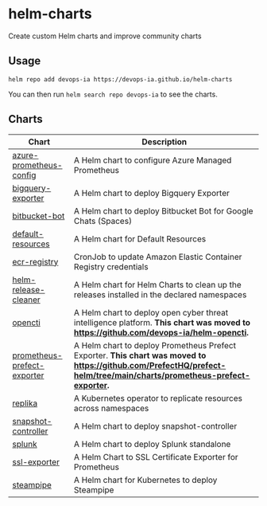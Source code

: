 # helm-charts

Create custom Helm charts and improve community charts

## Usage

```console
helm repo add devops-ia https://devops-ia.github.io/helm-charts
```

You can then run `helm search repo devops-ia` to see the charts.

## Charts

| Chart | Description |
|-------|-------------|
| [azure-prometheus-config](./charts/azure-prometheus-config) | A Helm chart to configure Azure Managed Prometheus |
| [bigquery-exporter](./charts/bigquery-exporter) | A Helm chart to deploy Bigquery Exporter |
| [bitbucket-bot](./charts/bitbucket-bot) | A Helm chart to deploy Bitbucket Bot for Google Chats (Spaces) |
| [default-resources](./charts/default-resources) | A Helm chart for Default Resources |
| [ecr-registry](./charts/ecr-registry) | CronJob to update Amazon Elastic Container Registry credentials |
| [helm-release-cleaner](./charts/helm-release-cleaner) | A Helm chart for Helm Charts to clean up the releases installed in the declared namespaces |
| [opencti](./charts/opencti) | A Helm chart to deploy open cyber threat intelligence platform. **This chart was moved to <https://github.com/devops-ia/helm-opencti>.** |
| [prometheus-prefect-exporter](./charts/prometheus-prefect-exporter) | A Helm chart to deploy Prometheus Prefect Exporter. **This chart was moved to <https://github.com/PrefectHQ/prefect-helm/tree/main/charts/prometheus-prefect-exporter>.** |
| [replika](./charts/replika) | A Kubernetes operator to replicate resources across namespaces |
| [snapshot-controller](./charts/snapshot-controller) | A Helm chart to deploy snapshot-controller |
| [splunk](./charts/splunk) | A Helm chart to deploy Splunk standalone |
| [ssl-exporter](./charts/ssl-exporter) | A Helm Chart to SSL Certificate Exporter for Prometheus |
| [steampipe](./charts/steampipe) | A Helm chart for Kubernetes to deploy Steampipe |
